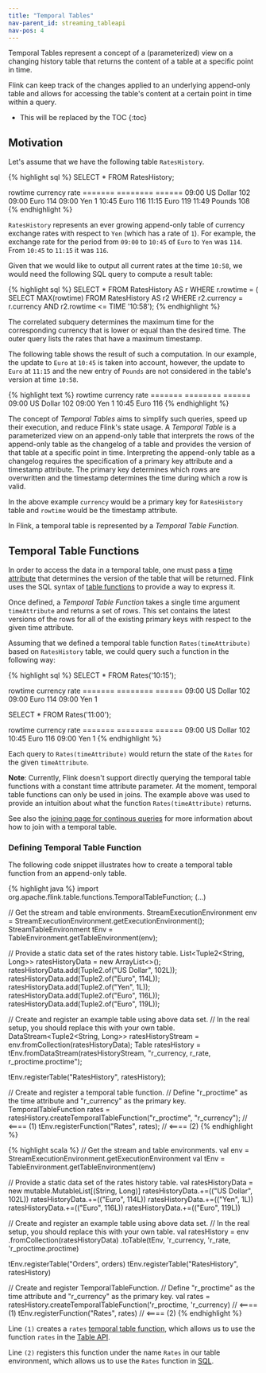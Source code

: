 ```yaml
---
title: "Temporal Tables"
nav-parent_id: streaming_tableapi
nav-pos: 4
---
```

<!--
Licensed to the Apache Software Foundation (ASF) under one
or more contributor license agreements.  See the NOTICE file
distributed with this work for additional information
regarding copyright ownership.  The ASF licenses this file
to you under the Apache License, Version 2.0 (the
"License"); you may not use this file except in compliance
with the License.  You may obtain a copy of the License at

  http://www.apache.org/licenses/LICENSE-2.0

Unless required by applicable law or agreed to in writing,
software distributed under the License is distributed on an
"AS IS" BASIS, WITHOUT WARRANTIES OR CONDITIONS OF ANY
KIND, either express or implied.  See the License for the
specific language governing permissions and limitations
under the License.
-->

Temporal Tables represent a concept of a (parameterized) view on a changing history table that returns the content of a table at a specific point in time.

Flink can keep track of the changes applied to an underlying append-only table and allows for accessing the table's content at a certain point in time within a query.

* This will be replaced by the TOC
{:toc}

Motivation
----------

Let's assume that we have the following table `RatesHistory`.

{% highlight sql %}
SELECT * FROM RatesHistory;

rowtime currency   rate
======= ======== ======
09:00   US Dollar   102
09:00   Euro        114
09:00   Yen           1
10:45   Euro        116
11:15   Euro        119
11:49   Pounds      108
{% endhighlight %}

`RatesHistory` represents an ever growing append-only table of currency exchange rates with respect to `Yen` (which has a rate of `1`).
For example, the exchange rate for the period from `09:00` to `10:45` of `Euro` to `Yen` was `114`. From `10:45` to `11:15` it was `116`.

Given that we would like to output all current rates at the time `10:58`, we would need the following SQL query to compute a result table:

{% highlight sql %}
SELECT *
FROM RatesHistory AS r
WHERE r.rowtime = (
  SELECT MAX(rowtime)
  FROM RatesHistory AS r2
  WHERE r2.currency = r.currency
  AND r2.rowtime <= TIME '10:58');
{% endhighlight %}

The correlated subquery determines the maximum time for the corresponding currency that is lower or equal than the desired time. The outer query lists the rates that have a maximum timestamp.

The following table shows the result of such a computation. In our example, the update to `Euro` at `10:45` is taken into account, however, the update to `Euro` at `11:15` and the new entry of `Pounds` are not considered in the table's version at time `10:58`.

{% highlight text %}
rowtime currency   rate
======= ======== ======
09:00   US Dollar   102
09:00   Yen           1
10:45   Euro        116
{% endhighlight %}

The concept of *Temporal Tables* aims to simplify such queries, speed up their execution, and reduce Flink's state usage. A *Temporal Table* is a parameterized view on an append-only table that interprets the rows of the append-only table as the changelog of a table and provides the version of that table at a specific point in time. Interpreting the append-only table as a changelog requires the specification of a primary key attribute and a timestamp attribute. The primary key determines which rows are overwritten and the timestamp determines the time during which a row is valid.

In the above example `currency` would be a primary key for `RatesHistory` table and `rowtime` would be the timestamp attribute.

In Flink, a temporal table is represented by a *Temporal Table Function*.

Temporal Table Functions
------------------------

In order to access the data in a temporal table, one must pass a [time attribute](time_attributes.html) that determines the version of the table that will be returned.
Flink uses the SQL syntax of [table functions](../udfs.html#table-functions) to provide a way to express it.

Once defined, a *Temporal Table Function* takes a single time argument `timeAttribute` and returns a set of rows.
This set contains the latest versions of the rows for all of the existing primary keys with respect to the given time attribute.

Assuming that we defined a temporal table function `Rates(timeAttribute)` based on `RatesHistory` table, we could query such a function in the following way:

{% highlight sql %}
SELECT * FROM Rates('10:15');

rowtime currency   rate
======= ======== ======
09:00   US Dollar   102
09:00   Euro        114
09:00   Yen           1

SELECT * FROM Rates('11:00');

rowtime currency   rate
======= ======== ======
09:00   US Dollar   102
10:45   Euro        116
09:00   Yen           1
{% endhighlight %}

Each query to `Rates(timeAttribute)` would return the state of the `Rates` for the given `timeAttribute`.

**Note**: Currently, Flink doesn't support directly querying the temporal table functions with a constant time attribute parameter. At the moment, temporal table functions can only be used in joins.
The example above was used to provide an intuition about what the function `Rates(timeAttribute)` returns.

See also the [joining page for continous queries](joins.html) for more information about how to join with a temporal table.

### Defining Temporal Table Function

The following code snippet illustrates how to create a temporal table function from an append-only table.

<div class="codetabs" markdown="1">
<div data-lang="java" markdown="1">
{% highlight java %}
import org.apache.flink.table.functions.TemporalTableFunction;
(...)

// Get the stream and table environments.
StreamExecutionEnvironment env = StreamExecutionEnvironment.getExecutionEnvironment();
StreamTableEnvironment tEnv = TableEnvironment.getTableEnvironment(env);

// Provide a static data set of the rates history table.
List<Tuple2<String, Long>> ratesHistoryData = new ArrayList<>();
ratesHistoryData.add(Tuple2.of("US Dollar", 102L));
ratesHistoryData.add(Tuple2.of("Euro", 114L));
ratesHistoryData.add(Tuple2.of("Yen", 1L));
ratesHistoryData.add(Tuple2.of("Euro", 116L));
ratesHistoryData.add(Tuple2.of("Euro", 119L));

// Create and register an example table using above data set.
// In the real setup, you should replace this with your own table.
DataStream<Tuple2<String, Long>> ratesHistoryStream = env.fromCollection(ratesHistoryData);
Table ratesHistory = tEnv.fromDataStream(ratesHistoryStream, "r_currency, r_rate, r_proctime.proctime");

tEnv.registerTable("RatesHistory", ratesHistory);

// Create and register a temporal table function.
// Define "r_proctime" as the time attribute and "r_currency" as the primary key.
TemporalTableFunction rates = ratesHistory.createTemporalTableFunction("r_proctime", "r_currency"); // <==== (1)
tEnv.registerFunction("Rates", rates);                                                              // <==== (2)
{% endhighlight %}
</div>
<div data-lang="scala" markdown="1">
{% highlight scala %}
// Get the stream and table environments.
val env = StreamExecutionEnvironment.getExecutionEnvironment
val tEnv = TableEnvironment.getTableEnvironment(env)

// Provide a static data set of the rates history table.
val ratesHistoryData = new mutable.MutableList[(String, Long)]
ratesHistoryData.+=(("US Dollar", 102L))
ratesHistoryData.+=(("Euro", 114L))
ratesHistoryData.+=(("Yen", 1L))
ratesHistoryData.+=(("Euro", 116L))
ratesHistoryData.+=(("Euro", 119L))

// Create and register an example table using above data set.
// In the real setup, you should replace this with your own table.
val ratesHistory = env
  .fromCollection(ratesHistoryData)
  .toTable(tEnv, 'r_currency, 'r_rate, 'r_proctime.proctime)

tEnv.registerTable("Orders", orders)
tEnv.registerTable("RatesHistory", ratesHistory)

// Create and register TemporalTableFunction.
// Define "r_proctime" as the time attribute and "r_currency" as the primary key.
val rates = ratesHistory.createTemporalTableFunction('r_proctime, 'r_currency) // <==== (1)
tEnv.registerFunction("Rates", rates)                                          // <==== (2)
{% endhighlight %}
</div>
</div>

Line `(1)` creates a `rates` [temporal table function](#temporal-table-functions),
which allows us to use the function `rates` in the [Table API](../tableApi.html#joins).

Line `(2)` registers this function under the name `Rates` in our table environment,
which allows us to use the `Rates` function in [SQL](../sql.html#joins).
